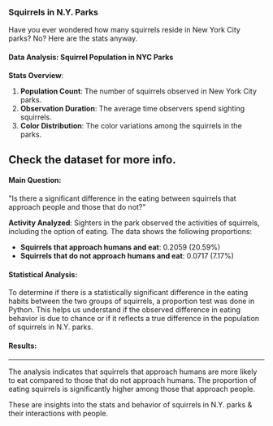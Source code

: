 ### Squirrels in N.Y. Parks

Have you ever wondered how many squirrels reside in New York City parks? No? Here are the stats anyway.

#### Data Analysis: Squirrel Population in NYC Parks

**Stats Overview**:
1. **Population Count**: The number of squirrels observed in New York City parks.
2. **Observation Duration**: The average time observers spend sighting squirrels.
3. **Color Distribution**: The color variations among the squirrels in the parks.

Check the dataset for more info.
-----------
#### Main Question:

"Is there a significant difference in the eating between squirrels that approach people and those that do not?"

**Activity Analyzed**:
Sighters in the park observed the activities of squirrels, including the option of eating. The data shows the following proportions:
- **Squirrels that approach humans and eat**: 0.2059 (20.59%)
- **Squirrels that do not approach humans and eat**: 0.0717 (7.17%)

#### Statistical Analysis:
To determine if there is a statistically significant difference in the eating habits between the two groups of squirrels, a proportion test was done in Python. This helps us understand if the observed difference in eating behavior is due to chance or if it reflects a true difference in the population of squirrels in N.Y. parks.

#### Results:
-----
The analysis indicates that squirrels that approach humans are more likely to eat compared to those that do not approach humans. The proportion of eating squirrels is significantly higher among those that approach people.

These are insights into the stats and behavior of squirrels in N.Y. parks & their interactions with people. 
